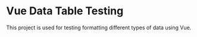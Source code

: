 # Vue Data Table Testing
This project is used for testing formatting different types of data using Vue.